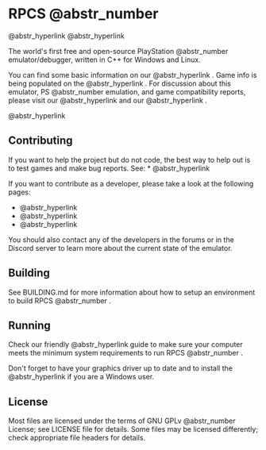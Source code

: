 # RPCS @abstr_number 

@abstr_hyperlink @abstr_hyperlink 

The world's first free and open-source PlayStation @abstr_number emulator/debugger, written in C++ for Windows and Linux.

You can find some basic information on our @abstr_hyperlink . Game info is being populated on the @abstr_hyperlink . For discussion about this emulator, PS @abstr_number emulation, and game compatibility reports, please visit our @abstr_hyperlink and our @abstr_hyperlink .

@abstr_hyperlink 

## Contributing

If you want to help the project but do not code, the best way to help out is to test games and make bug reports. See: * @abstr_hyperlink 

If you want to contribute as a developer, please take a look at the following pages:

  * @abstr_hyperlink 
  * @abstr_hyperlink 
  * @abstr_hyperlink 



You should also contact any of the developers in the forums or in the Discord server to learn more about the current state of the emulator.

## Building

See BUILDING.md for more information about how to setup an environment to build RPCS @abstr_number .

## Running

Check our friendly @abstr_hyperlink guide to make sure your computer meets the minimum system requirements to run RPCS @abstr_number .

Don't forget to have your graphics driver up to date and to install the @abstr_hyperlink if you are a Windows user.

## License

Most files are licensed under the terms of GNU GPLv @abstr_number License; see LICENSE file for details. Some files may be licensed differently; check appropriate file headers for details.
